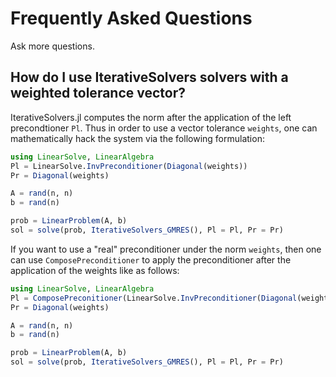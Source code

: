 # Frequently Asked Questions

Ask more questions.

## How do I use IterativeSolvers solvers with a weighted tolerance vector?

IterativeSolvers.jl computes the norm after the application of the left precondtioner
`Pl`. Thus in order to use a vector tolerance `weights`, one can mathematically
hack the system via the following formulation:

```julia
using LinearSolve, LinearAlgebra
Pl = LinearSolve.InvPreconditioner(Diagonal(weights))
Pr = Diagonal(weights)

A = rand(n, n)
b = rand(n)

prob = LinearProblem(A, b)
sol = solve(prob, IterativeSolvers_GMRES(), Pl = Pl, Pr = Pr)
```

If you want to use a "real" preconditioner under the norm `weights`, then one
can use `ComposePreconditioner` to apply the preconditioner after the application
of the weights like as follows:

```julia
using LinearSolve, LinearAlgebra
Pl = ComposePreconitioner(LinearSolve.InvPreconditioner(Diagonal(weights), realprec))
Pr = Diagonal(weights)

A = rand(n, n)
b = rand(n)

prob = LinearProblem(A, b)
sol = solve(prob, IterativeSolvers_GMRES(), Pl = Pl, Pr = Pr)
```
